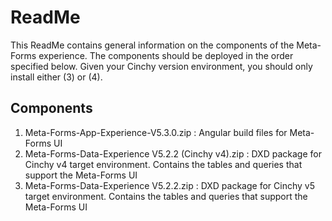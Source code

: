 # ReadMe

This ReadMe contains general information on the components of the Meta-Forms experience. The components should be deployed in the order specified below. Given your Cinchy version environment, you should only install either (3) or (4).


## Components
1) Meta-Forms-App-Experience-V5.3.0.zip                     : Angular build files for Meta-Forms UI
2) Meta-Forms-Data-Experience V5.2.2 (Cinchy v4).zip        : DXD package for Cinchy v4 target environment. Contains the tables and queries that support the Meta-Forms UI
3) Meta-Forms-Data-Experience V5.2.2.zip                    : DXD package for Cinchy v5 target environment. Contains the tables and queries that support the Meta-Forms UI


